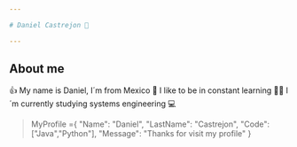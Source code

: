 ```yaml
---

# Daniel Castrejon 👋

---
```


## About me

👍 My name is Daniel, I´m from Mexico
📖 I like to be in constant learning
👨‍🎓 I´m currently studying systems engineering 💻

> MyProfile ={
> "Name": "Daniel",
> "LastName": "Castrejon",
> "Code": ["Java","Python"],
> "Message": "Thanks for visit my profile"
> }

<!--
**DanielDrex/DanielDrex** is a ✨ _special_ ✨ repository because its `README.md` (this file) appears on your GitHub profile.

Here are some ideas to get you started:

- 🔭 I’m currently working on ...
- 🌱 I’m currently learning ...
- 👯 I’m looking to collaborate on ...
- 🤔 I’m looking for help with ...
- 💬 Ask me about ...
- 📫 How to reach me: ...
- 😄 Pronouns: ...
- ⚡ Fun fact: ...
-->
